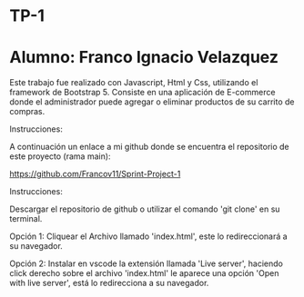 # TP-1
 
# Alumno: Franco Ignacio Velazquez 

Este trabajo fue realizado con Javascript, Html y Css, utilizando el framework de Bootstrap 5.
Consiste en una aplicación de E-commerce donde el administrador puede agregar o eliminar productos de su carrito de compras.
 
Instrucciones:
 
A continuación un enlace a mi github donde se encuentra el repositorio de este proyecto (rama main):
 
https://github.com/Francov11/Sprint-Project-1
 
Instrucciones:
 
Descargar el repositorio de github o utilizar el comando 'git clone' en su terminal.
 
Opción 1: Cliquear el Archivo llamado 'index.html', este lo redireccionará a su navegador.
 
Opción 2: Instalar en vscode la extensión llamada 'Live server', haciendo click derecho sobre el archivo 'index.html' le aparece una
          opción 'Open with live server', está lo redirecciona a su navegador.

